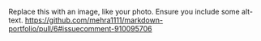 Replace this with an image, like your photo. Ensure you include some alt-text.
https://github.com/mehra1111/markdown-portfolio/pull/6#issuecomment-910095706
